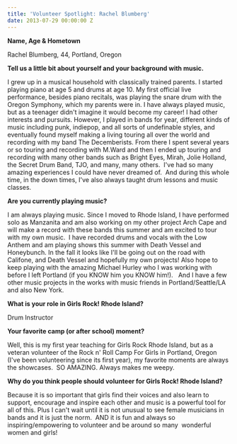 ```yaml
---
title: 'Volunteer Spotlight: Rachel Blumberg'
date: 2013-07-29 00:00:00 Z
---
```


**Name, Age & Hometown**

Rachel Blumberg, 44, Portland, Oregon

**Tell us a little bit about yourself and your background with music.** 

I grew up in a musical household with classically trained parents. I started playing piano at age 5 and drums at age 10. My first official live performance, besides piano recitals, was playing the snare drum with the Oregon Symphony, which my parents were in. I have always played music, but as a teenager didn't imagine it would become my career! I had other interests and pursuits. However, I played in bands for year, different kinds of music including punk, indiepop, and all sorts of undefinable styles, and eventually found myself making a living touring all over the world and recording with my band The Decemberists. From there I spent several years or so touring and recording with M.Ward and then I ended up touring and recording with many other bands such as Bright Eyes, Mirah, Jolie Holland, the Secret Drum Band, TJO, and many, many others.  I've had so many amazing experiences I could have never dreamed of.  And during this whole time, in the down times, I've also always taught drum lessons and music classes.

**Are you currently playing music?**

I am always playing music. Since I moved to Rhode Island, I have performed solo as Manzanita and am also working on my other project Arch Cape and will make a record with these bands this summer and am excited to tour with my own music.  I have recorded drums and vocals with the Low Anthem and am playing shows this summer with Death Vessel and Honeybunch. In the fall it looks like I'll be going out on the road with Califone, and Death Vessel and hopefully my own projects! Also hope to keep playing with the amazing Michael Hurley who I was working with before I left Portland (if you KNOW him you KNOW him!).   And I have a few other music projects in the works with music friends in Portland/Seattle/LA and also New York.

**What is your role in Girls Rock! Rhode Island?**

Drum Instructor

**Your favorite camp (or after school) moment?**

Well, this is my first year teaching for Girls Rock Rhode Island, but as a veteran volunteer of the Rock n' Roll Camp For Girls in Portland, Oregon (I've been volunteering since its first year), my favorite moments are always the showcases.  SO AMAZING. Always makes me weepy.

**Why do you think people should volunteer for Girls Rock! Rhode Island?**

Because it is so important that girls find their voices and also learn to support, encourage and inspire each other and music is a powerful tool for all of this. Plus I can't wait until it is not unusual to see female musicians in bands and it is just the norm.  AND it is fun and always so inspiring/empowering to volunteer and be around so many  wonderful women and girls!
